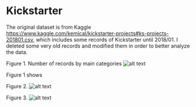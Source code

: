 # Kickstarter
The original dataset is from Kaggle https://www.kaggle.com/kemical/kickstarter-projects#ks-projects-201801.csv, which includes some records of Kickstarter until 2018/01. I deleted some very old records and modified them in order to better analyze the data.

Figure 1. Number of records by main categories
![alt text](https://github.com/ljx821/Kickstarter/blob/master/1.png)

Figure 1 shows 


Figure 2.
![alt text](https://github.com/ljx821/Kickstarter/blob/master/2.png)




Figure 3.
![alt text](https://github.com/ljx821/Kickstarter/blob/master/3.png)
